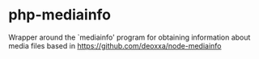php-mediainfo
=============

Wrapper around the `mediainfo' program for obtaining information about media files based in https://github.com/deoxxa/node-mediainfo
